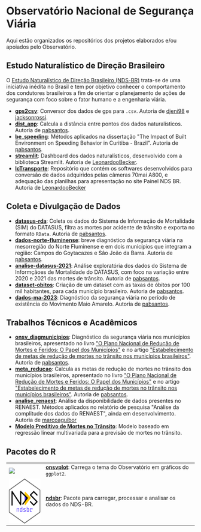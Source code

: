# Observatório Nacional de Segurança Viária

Aqui estão organizados os repositórios dos projetos elaborados e/ou apoiados pelo Observatório.

## Estudo Naturalístico de Direção Brasileiro

O [Estudo Naturalístico de Direção Brasileiro (NDS-BR)](http://www.tecnologia.ufpr.br/portal/ceppur/estudo-naturalistico-de-direcao-brasileiro/) trata-se de uma iniciativa inédita no Brasil e tem por objetivo conhecer o comportamento dos condutores brasileiros a fim de orientar o planejamento de ações de segurança com foco sobre o fator humano e a engenharia viária.

- [**gps2csv**](https://github.com/ONSV/gps2csv): Conversor dos dados de gps para `.csv`. Autoria de [djeni98](https://github.com/djeni98) e [jacksonrossi](https://github.com/jacksonrossi).
- [**dist_app**](https://github.com/ONSV/dist_app): Calcula a distância entre pontos dos dados naturalísticos. Autoria de [pabsantos](github.com/pabsantos).
- [**be_speeding**](https://github.com/ONSV/be_speeding): Métodos aplicados na dissertação "The Impact of Built Environment on Speeding Behavior in Curitiba - Brazil". Autoria de [pabsantos](github.com/pabsantos).
- [**streamlit**](https://github.com/ONSV/streamlit): Dashboard dos dados naturalísticos, desenvolvido com a biblioteca Streamlit. Autoria de [LeonardooBecker](https://github.com/LeonardooBecker/).
- [**IcTransporte**](https://github.com/ONSV/icTransporte): Repositório que contém os softwares desenvolvidos para conversão de dados adquiridos pelas câmeras 70mai A800, e adequação das planilhas para apresentação no site Painel NDS BR. Autoria de [LeonardooBecker](https://github.com/LeonardooBecker/)

## Coleta e Divulgação de Dados

- [**datasus-rda**](https://github.com/ONSV/datasus-rda): Coleta os dados do Sistema de Informação de Mortalidade (SIM) do DATASUS, filtra as mortes por acidente de trânsito e exporta no formato `RData`. Autoria de [pabsantos](github.com/pabsantos).
- [**dados-norte-fluminense**](https://github.com/ONSV/dados-norte-fluminense): breve diagnóstico da segurança viária na mesorregião do Norte Fluminense e em dois municípios que integram a região: Campos do Goytacazes e Sâo João da Barra. Autoria de [pabsantos](github.com/pabsantos).
- [**analise-datasus-2021**](https://github.com/ONSV/analise-datasus-2021): Análise exploratória dos dados do Sistema de Informçãoes de Mortalidade do DATASUS, com foco na variação entre 2020 e 2021 das mortes de trânsito. Autoria de [pabsantos](github.com/pabsantos).
- [**dataset-obitos**](https://github.com/ONSV/dataset-obitos): Criação de um dataset com as taxas de óbitos por 100 mil habitantes, para cada município brasileiro. Autoria de [pabsantos](github.com/pabsantos).
- [**dados-ma-2023**](https://github.com/ONSV/dados-ma-2023): Diagnóstico da segurança viária no período de existência do Movimento Maio Amarelo. Autoria de [pabsantos](github.com/pabsantos).

## Trabalhos Técnicos e Acadêmicos

- [**onsv_diagmunicipios**](https://github.com/ONSV/onsv_diagmunicipios/): Diagnóstico da segurança viária nos municípios brasileiros, apresentado no livro ["O Plano Nacional de Redução de Mortes e Feridos: O Papel dos Municípios"](https://www.onsv.org.br/estudos-pesquisas/livro-pnatrans-o-papel-dos-municipios) e no artigo ["Estabelecimento de metas de redução de mortes no trânsito nos municípios brasileiros"](https://www.revistatransportes.org.br/anpet/article/view/2704). Autoria de [pabsantos](github.com/pabsantos).
- [**meta_reducao**](https://github.com/ONSV/meta_reducao): Calcula as metas de redução de mortes no trânsito dos municípios brasileiros, apresentado no livro ["O Plano Nacional de Redução de Mortes e Feridos: O Papel dos Municípios"](https://www.onsv.org.br/estudos-pesquisas/livro-pnatrans-o-papel-dos-municipios) e no artigo ["Estabelecimento de metas de redução de mortes no trânsito nos municípios brasileiros"](https://www.revistatransportes.org.br/anpet/article/view/2704). Autoria de [pabsantos](github.com/pabsantos).
- [**analise_renaest**](https://github.com/ONSV/analise_renaest): Análise da disponibilidade de dados presentes no RENAEST. Métodos aplicados no relatório de pesquisa "Análise da complitude dos dados do RENAEST", ainda em desenvolvimento. Autoria de [marcoaguibor](https://github.com/marcoaguibor/)
- [**Modelo Preditivo de Mortes no Trânsito**](https://onsv.github.io/modelo_preditivo_onsv/report/05_paper.html): Modelo baseado em regressão linear multivariada para a previsão de mortes no trânsito.

## Pacotes do R

|   |   |
|---|---|
| <img src="https://raw.githubusercontent.com/pabsantos/onsvplot/main/man/figures/logo.png" align="center" height="120"/> | [**onsvplot**](https://github.com/pabsantos/onsvplot): Carrega o tema do Observatório em gráficos do `ggplot2`. |
| <img src="https://raw.githubusercontent.com/pabsantos/ndsbr/main/man/figures/README-ndsbr.png" align="center" height="120"/> | [**ndsbr**](https://github.com/ONSV/ndsbr): Pacote para carregar, processar e analisar os dados do NDS-BR. |

